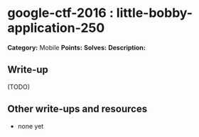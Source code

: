 # google-ctf-2016 : little-bobby-application-250

**Category:** Mobile
**Points:** 
**Solves:** 
**Description:**



## Write-up

(TODO)

## Other write-ups and resources

* none yet
